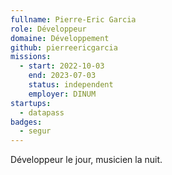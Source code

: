 ```yaml
---
fullname: Pierre-Eric Garcia
role: Développeur
domaine: Développement
github: pierreericgarcia
missions:
  - start: 2022-10-03
    end: 2023-07-03
    status: independent
    employer: DINUM
startups:
  - datapass
badges:
  - segur
---
```


Développeur le jour, musicien la nuit.
